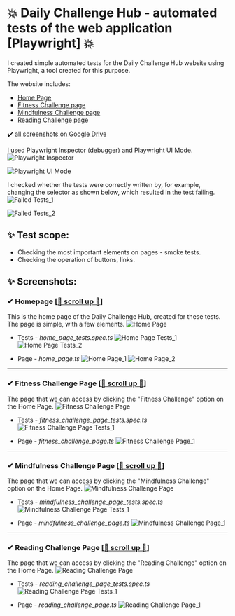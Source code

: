 # :boom: Daily Challenge Hub - automated tests of the web application [Playwright] :boom:

I created simple automated tests for the Daily Challenge Hub website using Playwright, a tool created for this purpose. 

The website includes:
- [Home Page](#home_page)
- [Fitness Challenge page](#fitness_challenge_page)
- [Mindfulness Challenge page](#mindfulness_challenge_page)
- [Reading Challenge page](#reading_challenge_page)

✔️ [all screenshots on Google Drive](https://drive.google.com/drive/folders/1sF15h14FHi5rGmTyuoLfKhBrkHLqovJh?usp=sharing)


I used Playwright Inspector (debugger) and Playwright UI Mode.
![Playwright Inspector](https://github.com/mwystup/Daily_Challenge_Hub/blob/images/playwright_inspector.png)

![Playwright UI Mode](https://github.com/mwystup/Daily_Challenge_Hub/blob/images/playwright_ui_mode.png)

I checked whether the tests were correctly written by, for example, changing the selector as shown below, which resulted in the test failing.
![Failed Tests_1](https://github.com/mwystup/Daily_Challenge_Hub/blob/images/failed_tests_1.png)

![Failed Tests_2](https://github.com/mwystup/Daily_Challenge_Hub/blob/images/failed_tests_2.png)

## :sparkles: Test scope:
- Checking the most important elements on pages - smoke tests.
- Checking the operation of buttons, links.

## :sparkles: Screenshots:

### <a id="home_page"> ✔ Homepage </a> [[🔼 scroll up 🔼](#top)]
This is the home page of the Daily Challenge Hub, created for these tests. The page is simple, with a few elements.
![Home Page](https://github.com/mwystup/Daily_Challenge_Hub/blob/images/home_page.png)

* Tests - <i> home_page_tests.spec.ts </i>
![Home Page Tests_1](https://github.com/mwystup/Daily_Challenge_Hub/blob/images/home_page_tests_1.png)
![Home Page Tests_2](https://github.com/mwystup/Daily_Challenge_Hub/blob/images/home_page_tests_2.png)

* Page - <i> home_page.ts </i>
![Home Page_1](https://github.com/mwystup/Daily_Challenge_Hub/blob/images/home_page_1.png)
![Home Page_2](https://github.com/mwystup/Daily_Challenge_Hub/blob/images/home_page_2.png)
_______________
### <a id="fitness_challenge_page"> ✔ Fitness Challenge Page </a> [[🔼 scroll up 🔼](#top)]
The page that we can access by clicking the "Fitness Challenge" option on the Home Page.
![Fitness Challenge Page](https://github.com/mwystup/Daily_Challenge_Hub/blob/images/fitness_page.png)

* Tests - <i> fitness_challenge_page_tests.spec.ts </i>
![Fitness Challenge Page Tests_1](https://github.com/mwystup/Daily_Challenge_Hub/blob/images/fitness_page_tests_1.png)

* Page - <i> fitness_challenge_page.ts </i>
![Fitness Challenge Page_1](https://github.com/mwystup/Daily_Challenge_Hub/blob/images/fitness_page_1.png)
_______________
### <a id="mindfulness_challenge_page"> ✔ Mindfulness Challenge Page </a> [[🔼 scroll up 🔼](#top)]
The page that we can access by clicking the "Mindfulness Challenge" option on the Home Page.
![Mindfulness Challenge Page](https://github.com/mwystup/Daily_Challenge_Hub/blob/images/mindfulness_page.png)

* Tests - <i> mindfulness_challenge_page_tests.spec.ts </i>
![Mindfulness Challenge Page Tests_1](https://github.com/mwystup/Daily_Challenge_Hub/blob/images/mindfulness_page_tests_1.png)

* Page - <i> mindfulness_challenge_page.ts </i>
![Mindfulness Challenge Page_1](https://github.com/mwystup/Daily_Challenge_Hub/blob/images/mindfulness_page_1.png)
_______________
### <a id="reading_challenge_page"> ✔ Reading Challenge Page </a> [[🔼 scroll up 🔼](#top)]
The page that we can access by clicking the "Reading Challenge" option on the Home Page.
![Reading Challenge Page](https://github.com/mwystup/Daily_Challenge_Hub/blob/images/reading_page.png)

* Tests - <i> reading_challenge_page_tests.spec.ts </i>
![Reading Challenge Page Tests_1](https://github.com/mwystup/Daily_Challenge_Hub/blob/images/reading_page_tests_1.png)

* Page - <i> reading_challenge_page.ts </i>
![Reading Challenge Page_1](https://github.com/mwystup/Daily_Challenge_Hub/blob/images/reading_page_1.png)
